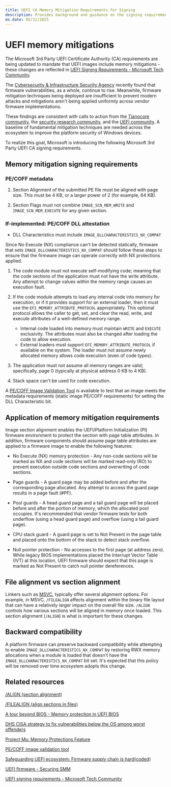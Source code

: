 ```yaml
---
title: UEFI CA Memory Mitigation Requirements for Signing
description: Provides background and guidance on the signing requirements for UEFI memory mitigations.
ms.date: 05/12/2025
---
```


# UEFI memory mitigations

The Microsoft 3rd Party UEFI Certificate Authority (CA) requirements are being updated to mandate that UEFI images
include memory mitigations - these changes are reflected in [UEFI Signing Requirements - Microsoft Tech Community](https://techcommunity.microsoft.com/t5/hardware-dev-center/updated-uefi-signing-requirements/ba-p/1062916).

The [Cybersecurity & Infrastructure Security Agency](https://static.rainfocus.com/rsac/us21/sess/1602603692582001zuMc/finalwebsite/2021_US21_TECH-W13_01_DHS-CISA-Strategy-to-Fix-Vulnerabilities-Below-the-OS-Among-Worst-Offenders_1620749389851001CH5E.pdf)
recently found that firmware vulnerabilities, as a whole, continue to rise. Meanwhile, firmware mitigation techniques
being deployed are insufficient to prevent modern attacks and mitigations aren't being applied uniformly across vendor
firmware implementations.

These findings are consistent with calls to action from the [Tianocore community](https://edk2-docs.gitbook.io/a-tour-beyond-bios-memory-protection-in-uefi-bios/memory-protection-in-uefi#call-for-action), the
[security research community](https://i.blackhat.com/USA21/Wednesday-Handouts/us-21-Safeguarding-UEFI-Ecosystem-Firmware-Supply-Chain-Is-Hardcoded.pdf),
and the [UEFI community](https://uefi.org/sites/default/files/resources/UEFI_Plugfest_May_2015%20Firmware%20-%20Securing%20SMM.pdf).
A baseline of fundamental mitigation techniques are needed across the ecosystem to improve the platform security
of Windows devices.

To realize this goal, Microsoft is introducing the following Microsoft 3rd Party UEFI CA signing requirements.

## Memory mitigation signing requirements

### PE/COFF metadata

1. Section Alignment of the submitted PE file must be aligned with page size. This must be 4 KB, or a larger power
   of 2 (for example, 64 KB).

1. Section Flags must not combine `IMAGE_SCN_MEM_WRITE` and `IMAGE_SCN_MEM_EXECUTE` for any given section.

### If-implemented: PE/COFF DLL attestation

- DLL Characteristics must include `IMAGE_DLLCHARACTERISTICS_NX_COMPAT`

Since No Execute (NX) compliance can't be detected statically, firmware that sets `IMAGE_DLLCHARACTERISTICS_NX_COMPAT`
should follow these steps to ensure that the firmware image can operate correctly with NX protections applied.

1. The code module must not execute self-modifying code; meaning that the code sections of the application must not have
   the write attribute. Any attempt to change values within the memory range causes an execution fault.

1. If the code module attempts to load any internal code into memory for execution, or if it provides support for
   an external loader, then it must use the `EFI_MEMORY_ATTRIBUTE_PROTOCOL` appropriately.  This optional protocol
   allows the caller to get, set, and clear the read, write, and execute attributes of a well-defined memory range.

   - Internal code loaded into memory must maintain `WRITE` and `EXECUTE` exclusivity. The attributes must also be
     changed after loading the code to allow execution.
   - External loaders must support `EFI_MEMORY_ATTRIBUTE_PROTOCOL` if available on the system. The loader must not
     assume newly allocated memory allows code execution (even of code types).

1. The application must not assume all memory ranges are valid; specifically, page 0 (typically at physical address
   0 KB to 4 KB).

1. Stack space can't be used for code execution.

A [PE/COFF Image Validation Tool](https://github.com/tianocore/edk2-pytool-extensions/blob/master/docs/user/tools/using_image_validation_tool.md) is available to test that an image meets the metadata requirements (static image PE/COFF requirements) for setting
the DLL Characteristic bit.

## Application of memory mitigation requirements

Image section alignment enables the UEFI/Platform Initialization (PI) firmware environment to protect the section with
page table attributes. In addition, firmware components should assume page table attributes are applied to a
firmware image to enable the following features:

- No Execute (NX) memory protection - Any non-code sections will be marked as NX and code sections will be
  marked read-only (RO) to prevent execution outside code sections and overwriting of code sections.

- Page guards - A guard page may be added before and after the corresponding page allocated. Any attempt to access
  the guard page results in a page fault (#PF).

- Pool guards - A head guard page and a tail guard page will be placed before and after the portion of memory, which the
  allocated pool occupies. It's recommended that vendor firmware tests for both underflow (using a head guard page)
  and overflow (using a tail guard page).

- CPU stack guard - A guard page is set to Not Present in the page table and placed onto the bottom of the stack to
  detect stack overflow.

- Null pointer protection - No accesses to the first page (at address zero). While legacy BIOS implementations placed
  the Interrupt Vector Table (IVT) at this location, UEFI firmware should expect that this page is marked as Not Present
  to catch null pointer dereferences.

## File alignment vs section alignment

Linkers such as [MSVC](/cpp/build/reference/linker-options), typically offer
several alignment options. For example, in MSVC, `/FILEALIGN` affects alignment within the binary file layout that
can have a relatively larger impact on the overall file size. `/ALIGN` controls how various sections will be aligned
in memory once loaded. This section alignment (`/ALIGN`) is what is important for these changes.

## Backward compatibility

A platform firmware can preserve backward compatibility while attempting to enable `IMAGE_DLLCHARACTERISTICS_NX_COMPAT`
by restoring RWX memory allocations when a module is loaded that doesn't have the `IMAGE_DLLCHARACTERISTICS_NX_COMPAT`
bit set. It's expected that this policy will be removed over time ecosystem adopts this change.

## Related resources

[/ALIGN (section alignment)](/cpp/build/reference/align-section-alignment)

[/FILEALIGN (align sections in files)](/cpp/build/reference/filealign)

[A tour beyond BIOS - Memory protection in UEFI BIOS](https://edk2-docs.gitbook.io/a-tour-beyond-bios-memory-protection-in-uefi-bios/)

[DHS CISA strategy to fix vulnerabilities below the OS among worst offenders](https://static.rainfocus.com/rsac/us21/sess/1602603692582001zuMc/finalwebsite/2021_US21_TECH-W13_01_DHS-CISA-Strategy-to-Fix-Vulnerabilities-Below-the-OS-Among-Worst-Offenders_1620749389851001CH5E.pdf)

[Project Mu: Memory Protections Feature](https://github.com/microsoft/mu_basecore/blob/release/202202/Docs/feature_memory_protection.md)

[PE/COFF image validation tool](https://github.com/tianocore/edk2-pytool-extensions/blob/master/docs/user/tools/using_image_validation_tool.md)

[Safeguarding UEFI ecosystem: Firmware supply chain is hard(coded)](https://i.blackhat.com/USA21/Wednesday-Handouts/us-21-Safeguarding-UEFI-Ecosystem-Firmware-Supply-Chain-Is-Hardcoded.pdf)

[UEFI firmware - Securing SMM](https://uefi.org/sites/default/files/resources/UEFI_Plugfest_May_2015%20Firmware%20-%20Securing%20SMM.pdf)

[UEFI signing requirements - Microsoft Tech Community](https://techcommunity.microsoft.com/t5/hardware-dev-center/updated-uefi-signing-requirements/ba-p/1062916)
